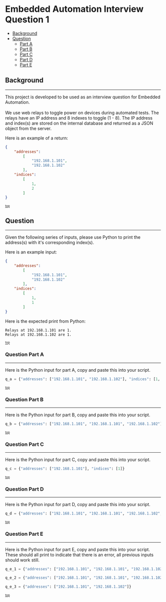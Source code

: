 # Embedded Automation Interview Question 1

<a name="top"></a>

* [Background](#background)
* [Question](#question)
    * [Part A](#question-a)
    * [Part B](#question-b)
    * [Part C](#question-c)
    * [Part D](#question-d)
    * [Part E](#question-e)

<a name="background"></a>

## Background

---

This project is developed to be used as an interview question for Embedded Automation.<br/><br/>
We use web relays to toggle power on devices during automated tests. The relays have an IP address and 8 indexes to toggle (1 - 8). The IP address and index(s) are stored on the internal database and returned as a JSON object from the server.

Here is an example of a return:

```json
{
    "addresses": 
        [
            "192.168.1.101", 
            "192.168.1.102"
        ],
    "indices": 
        [
            1, 
            2
        ]
}
```

<sub><sup>[top](#top)</sup></sub>

<a name="question"></a>

## Question 

---

Given the following series of inputs, please use Python to print the address(s) with it's corresponding index(s).

Here is an example input:

```json
{
    "addresses": 
        [
            "192.168.1.101", 
            "192.168.1.102"
        ],
    "indices": 
        [
            1, 
            1
        ]
}
```

Here is the expected print from Python:

```text
Relays at 192.168.1.101 are 1.
Relays at 192.168.1.102 are 1.
```

<sub><sup>[top](#top)</sup></sub>

<a name="question-a"></a>

### Question Part A

---

Here is the Python input for part A, copy and paste this into your script.

```python
q_a = {"addresses": ["192.168.1.101", "192.168.1.102"], "indices": [1, 1]}
```

<sub><sup>[top](#top)</sup></sub>

<a name="question-b"></a>

### Question Part B

---

Here is the Python input for part B, copy and paste this into your script.

```python
q_b = {"addresses": ["192.168.1.101", "192.168.1.101", "192.168.1.102"], "indices": [1, 2, 1]}
```

<sub><sup>[top](#top)</sup></sub>

<a name="question-c"></a>

### Question Part C

---

Here is the Python input for part C, copy and paste this into your script.

```python
q_c = {"addresses": ["192.168.1.101"], "indices": [1]}
```

<sub><sup>[top](#top)</sup></sub>

<a name="question-d"></a>

### Question Part D

---

Here is the Python input for part D, copy and paste this into your script.

```python
q_d = {"addresses": ["192.168.1.101", "192.168.1.101", "192.168.1.102", "192.168.1.103", "192.168.1.102", "192.168.1.103"], "indices": [1, 2, 1, 1, 2, 2]}
```

<sub><sup>[top](#top)</sup></sub>

<a name="question-e"></a>

### Question Part E

---

Here is the Python input for part E, copy and paste this into your script. These should all print to indicate that there is an error, all previous inputs should work still.

```python
q_e_1 = {"addresses": ["192.168.1.101", "192.168.1.101", "192.168.1.102", "192.168.1.103", "192.168.1.102", "192.168.1.103"], "indices": []}

q_e_2 = {"addresses": ["192.168.1.101", "192.168.1.101", "192.168.1.102", "192.168.1.103", "192.168.1.102", "192.168.1.103"], "indices": [1, 2, 1, 1, 2]}

q_e_3 = {"addresses": ["192.168.1.101", "192.168.1.102"]}
```

<sub><sup>[top](#top)</sup></sub>
